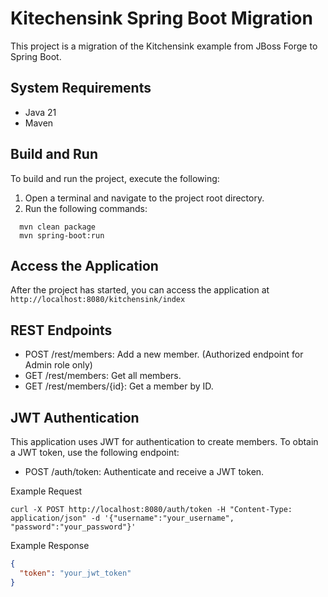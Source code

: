 # Kitechensink Spring Boot Migration

This project is a migration of the Kitchensink example from JBoss Forge to Spring Boot.

## System Requirements
* Java 21
* Maven

## Build and Run
To build and run the project, execute the following:

1. Open a terminal and navigate to the project root directory.
2. Run the following commands:

```shell script
  mvn clean package
  mvn spring-boot:run
```

## Access the Application
After the project has started, you can access the application at `http://localhost:8080/kitchensink/index`

## REST Endpoints
* POST /rest/members: Add a new member. (Authorized endpoint for Admin role only)
* GET /rest/members: Get all members.
* GET /rest/members/{id}: Get a member by ID.

## JWT Authentication

This application uses JWT for authentication to create members. To obtain a JWT token, use the following endpoint:
* POST /auth/token: Authenticate and receive a JWT token.

Example Request

```shell
curl -X POST http://localhost:8080/auth/token -H "Content-Type: application/json" -d '{"username":"your_username", "password":"your_password"}'
```

Example Response

```json
{
  "token": "your_jwt_token"
}
```